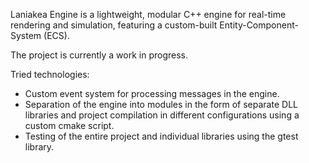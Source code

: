 Laniakea Engine is a lightweight, modular C++ engine for real-time rendering and simulation, featuring a custom-built Entity-Component-System (ECS). 

The project is currently a work in progress.

Tried technologies:
- Custom event system for processing messages in the engine.
- Separation of the engine into modules in the form of separate DLL libraries and project compilation in different configurations using a custom cmake script.
- Testing of the entire project and individual libraries using the gtest library.
